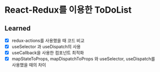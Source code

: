# React-Redux를 이용한 ToDoList

## Learned
- [x] redux-actions를 사용했을 때 코드 비교
- [x] useSelector 과 useDispatch의 사용
- [x] useCallback을 사용한 컴포넌트 최적화
- [x] mapStateToProps, mapDispatchToProps 와 useSelector, useDispatch를 사용했을 때의 차이

